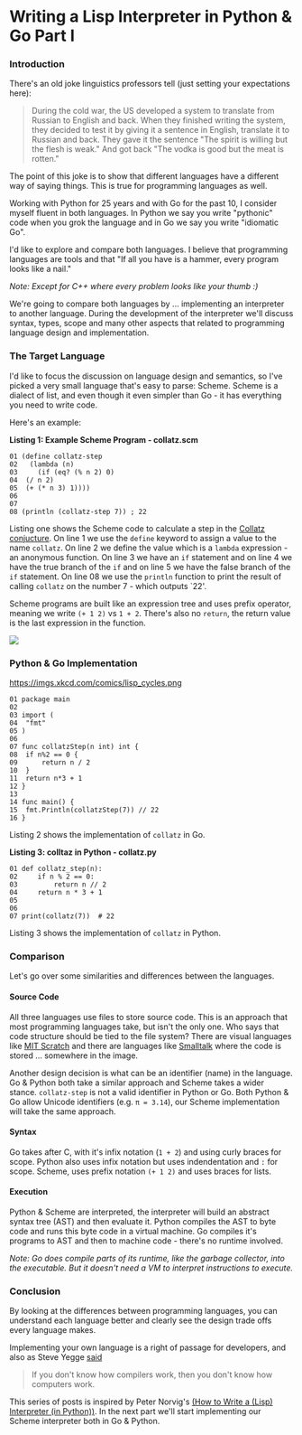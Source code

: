 # Writing a Lisp Interpreter in Python & Go Part I

### Introduction

There's an old joke linguistics professors tell (just setting your expectations here):

> During the cold war, the US developed a system to translate from Russian to English and back.
> When they finished writing the system, they decided to test it by giving it a sentence in English, translate it to Russian and back.
> They gave it the sentence "The spirit is willing but the flesh is weak." And got back "The vodka is good but the meat is rotten."

The point of this joke is to show that different languages have a different way of saying things. This is true for programming languages as well.

Working with Python for 25 years and with Go for the past 10, I consider myself fluent in both languages. In Python we say you write "pythonic" code when you grok the language and in Go we say you write "idiomatic Go".

I'd like to explore and compare both languages. I believe that programming languages are tools and that "If all you have is a hammer, every program looks like a nail."

_Note: Except for C++ where every problem looks like your thumb :)_

We're going to compare both languages by ... implementing an interpreter to another language. During the development of the interpreter we'll discuss syntax, types, scope and many other aspects that related to programming language design and implementation.

### The Target Language

I'd like to focus the discussion on language design and semantics, so I've picked a very small language that's easy to parse: Scheme. Scheme is a dialect of list, and even though it even simpler than Go - it has everything you need to write code.

Here's an example:

**Listing 1: Example Scheme Program - collatz.scm**

```
01 (define collatz-step
02   (lambda (n)
03     (if (eq? (% n 2) 0)
04 	(/ n 2)
05 	(+ (* n 3) 1))))
06 
07 
08 (println (collatz-step 7)) ; 22
```

Listing one shows the Scheme code to calculate a step in the [Collatz conjucture](https://en.wikipedia.org/wiki/Collatz_conjecture). On line 1 we use the `define` keyword to assign a value to the name `collatz`. On line 2 we define the value which is a `lambda` expression - an anonymous function. On line 3 we have an `if` statement and on line 4 we have the true branch of the `if` and on line 5 we have the false branch of the `if` statement. On line 08 we use the `println` function to print the result of calling `collatz` on the number 7 - which outputs `22'.

Scheme programs are built like an expression tree and uses prefix operator, meaning we write `(+ 1 2)` vs `1 + 2`. There's also no `return`, the return value is the last expression in the function.

![](https://imgs.xkcd.com/comics/lisp_cycles.png)



### Python & Go Implementation

https://imgs.xkcd.com/comics/lisp_cycles.png

```
01 package main
02 
03 import (
04 	"fmt"
05 )
06 
07 func collatzStep(n int) int {
08 	if n%2 == 0 {
09 		return n / 2
10 	}
11 	return n*3 + 1
12 }
13 
14 func main() {
15 	fmt.Println(collatzStep(7)) // 22
16 }
```

Listing 2 shows the implementation of `collatz` in Go.

**Listing 3: colltaz in Python - collatz.py**

```
01 def collatz_step(n):
02     if n % 2 == 0:
03         return n // 2
04     return n * 3 + 1
05 
06 
07 print(collatz(7))  # 22
```

Listing 3 shows the implementation of `collatz` in Python.

### Comparison

Let's go over some similarities and differences between the languages.

#### Source Code

All three languages use files to store source code. This is an approach that most programming languages take, but isn't the only one. Who says that code structure should be tied to the file system? There are visual languages like [MIT Scratch](https://scratch.mit.edu/) and there are languages like [Smalltalk](https://en.wikipedia.org/wiki/Smalltalk) where the code is stored ... somewhere in the image.

Another design decision is what can be an identifier (name) in the language. Go & Python both take a similar approach and Scheme takes a wider stance. `collatz-step` is not a valid identifier in Python or Go. Both Python & Go allow Unicode identifiers (e.g. `π = 3.14`), our Scheme implementation will take the same approach. 

#### Syntax

Go takes after C, with it's infix notation (`1 + 2`) and using curly braces for scope. Python also uses infix notation but uses indendentation and `:` for scope. Scheme, uses prefix notation `(+ 1 2)` and uses braces for lists.

#### Execution

Python & Scheme are interpreted, the interpreter will build an abstract syntax tree (AST) and then evaluate it. Python compiles the AST to byte code and runs this byte code in a virtual machine. Go compiles it's programs to AST and then to machine code - there's no runtime involved.

_Note: Go does compile parts of its runtime, like the garbage collector, into the executable. But it doesn't need a VM to interpret instructions to execute._

### Conclusion

By looking at the differences between programming languages, you can understand each language better and clearly see the design trade offs every language makes.

Implementing your own language is a right of passage for developers, and also as Steve Yegge [said](http://steve-yegge.blogspot.com/2007/06/rich-programmer-food.html)

> If you don't know how compilers work, then you don't know how computers work.

This series of posts is inspired by Peter Norvig's [(How to Write a (Lisp) Interpreter (in Python))](https://norvig.com/lispy.html). In the next part we'll start implementing our Scheme interpreter both in Go & Python.


